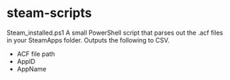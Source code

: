 # steam-scripts

Steam_installed.ps1
A small PowerShell script that parses out the .acf files in your SteamApps folder.  Outputs the following to CSV.
- ACF file path
- AppID
- AppName
